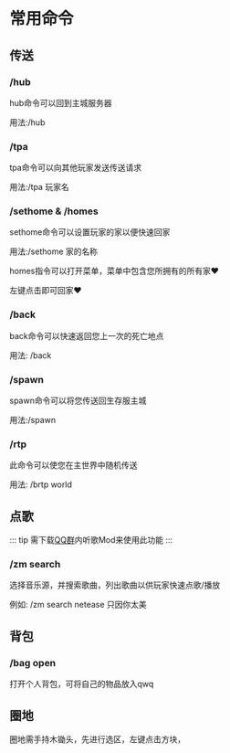 # 常用命令  

## 传送

### /hub
 hub命令可以回到主城服务器  

 用法:/hub      


### /tpa
 tpa命令可以向其他玩家发送传送请求  

 用法:/tpa 玩家名  

### /sethome & /homes
 sethome命令可以设置玩家的家以便快速回家  

 用法:/sethome 家的名称  

 homes指令可以打开菜单，菜单中包含您所拥有的所有家❤️

 左键点击即可回家❤️  

### /back
 back命令可以快速返回您上一次的死亡地点  

 用法: /back  

### /spawn
 spawn命令可以将您传送回生存服主城

 用法:/spawn

### /rtp
 此命令可以使您在主世界中随机传送

 用法: /brtp world

## 点歌  

::: tip
需下载[QQ群](https://qm.qq.com/cgi-bin/qm/qr?k=p-NE3msaa3L1uh-8MUtUyOYhoM9eZOae&jump_from=webapi&authKey=Ngwgz2I+yQj7o2ZJKWW4cutEni+ShAtLHZ1iYv3JygR+bZRtvLTbE4PdUgBezxAc "一键直达")内听歌Mod来使用此功能
:::    


### /zm search

 选择音乐源，并搜索歌曲，列出歌曲以供玩家快速点歌/播放

 例如: /zm search netease 只因你太美

## 背包

### /bag open

打开个人背包，可将自己的物品放入qwq

## 圈地

圈地需手持木锄头，先进行选区，左键点击方块，
